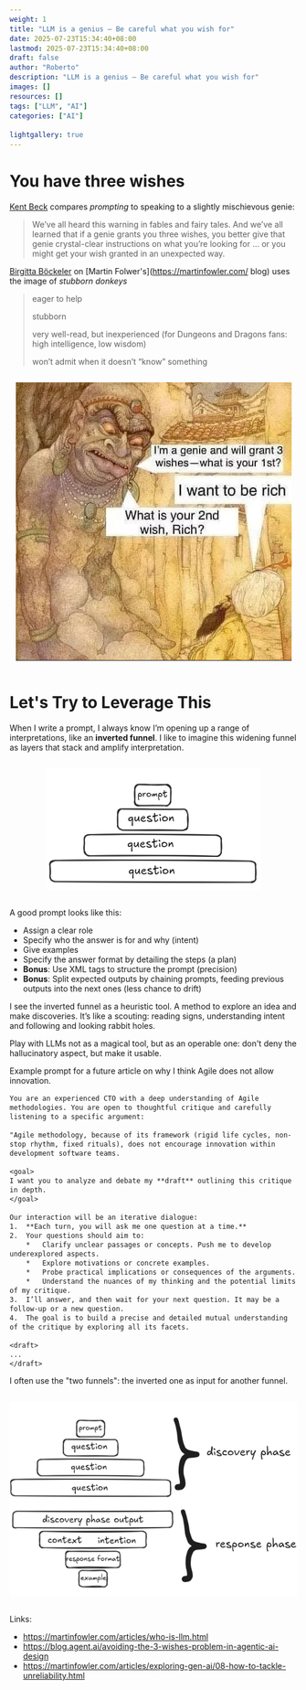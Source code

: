 ```yaml
---
weight: 1
title: "LLM is a genius — Be careful what you wish for"
date: 2025-07-23T15:34:40+08:00
lastmod: 2025-07-23T15:34:40+08:00
draft: false
author: "Roberto"
description: "LLM is a genius — Be careful what you wish for"
images: []
resources: []
tags: ["LLM", "AI"]
categories: ["AI"]

lightgallery: true
---
```


# You have three wishes

[Kent Beck](https://blog.agent.ai/avoiding-the-3-wishes-problem-in-agentic-ai-design) compares *prompting* to speaking to a slightly mischievous genie:


> We’ve all heard this warning in fables and fairy tales. And we’ve all learned that if a genie grants you three wishes, you better give that genie crystal-clear instructions on what you’re looking for … or you might get your wish granted in an unexpected way. 

[Birgitta Böckeler](https://martinfowler.com/articles/exploring-gen-ai/08-how-to-tackle-unreliability.html) on [Martin Folwer's](https://martinfowler.com/ blog) uses the image of *stubborn donkeys*
> eager to help
>
> stubborn
>
> very well-read, but inexperienced (for Dungeons and Dragons fans: high intelligence, low wisdom)
>
> won’t admit when it doesn’t “know” something

<div style="display: flex; justify-content: center;">

![](genius.png)
</div>


# Let's Try to Leverage This

When I write a prompt, I always know I’m opening up a range of interpretations, like an **inverted funnel**. I like to imagine this widening funnel as layers that stack and amplify interpretation.

<div style="display: flex; justify-content: center;">

![](entonnoir.png)
</div>

A good prompt looks like this:

- Assign a clear role
- Specify who the answer is for and why (intent)
- Give examples
- Specify the answer format by detailing the steps (a plan)
- **Bonus**: Use XML tags to structure the prompt (precision)
- **Bonus**: Split expected outputs by chaining prompts, feeding previous outputs into the next ones (less chance to drift)

I see the inverted funnel as a heuristic tool. A method to explore an idea and make discoveries. It’s like a scouting: reading signs, understanding intent and following and looking rabbit holes.

Play with LLMs not as a magical tool, but as an operable one: don't deny the hallucinatory aspect, but make it usable.

Example prompt for a future article on why I think Agile does not allow innovation.

```text
You are an experienced CTO with a deep understanding of Agile methodologies. You are open to thoughtful critique and carefully listening to a specific argument:

"Agile methodology, because of its framework (rigid life cycles, non-stop rhythm, fixed rituals), does not encourage innovation within development software teams.

<goal>
I want you to analyze and debate my **draft** outlining this critique in depth.
</goal>

Our interaction will be an iterative dialogue:
1.  **Each turn, you will ask me one question at a time.**
2.  Your questions should aim to:
    *   Clarify unclear passages or concepts. Push me to develop underexplored aspects.
    *   Explore motivations or concrete examples.
    *   Probe practical implications or consequences of the arguments.
    *   Understand the nuances of my thinking and the potential limits of my critique.
3.  I’ll answer, and then wait for your next question. It may be a follow-up or a new question.
4.  The goal is to build a precise and detailed mutual understanding of the critique by exploring all its facets.

<draft>
... 
</draft>
```

I often use the "two funnels": the inverted one as input for another funnel.

<div style="display: flex; justify-content: center;">

![](reverse-entonnoir.png)
</div>

Links:

- https://martinfowler.com/articles/who-is-llm.html
- https://blog.agent.ai/avoiding-the-3-wishes-problem-in-agentic-ai-design
- https://martinfowler.com/articles/exploring-gen-ai/08-how-to-tackle-unreliability.html
